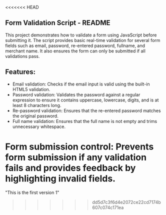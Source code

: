 <<<<<<< HEAD
## Form Validation Script - README

This project demonstrates how to validate a form using JavaScript before submitting it. The script provides basic real-time validation for several form fields such as email, password, re-entered password, fullname, and merchant name. It also ensures the form can only be submitted if all validations pass.

## Features:

- Email validation: Checks if the email input is valid using the built-in HTML5 validation.
- Password validation: Validates the password against a regular expression to ensure it contains uppercase, lowercase, digits, and is at least 8 characters long.
- Re-password validation: Ensures that the re-entered password matches the original password.
- Full name validation: Ensures that the full name is not empty and trims unnecessary whitespace.

Form submission control: Prevents form submission if any validation fails and provides feedback by highlighting invalid fields.
=======
"This is the first version 1" 
>>>>>>> dd5d7c3f6d4e2072ce22cd7174b607c074c171ea
